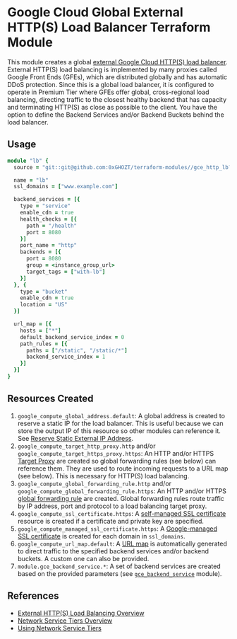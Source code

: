 # Google Cloud Global External HTTP(S) Load Balancer Terraform Module

This module creates a global [external Google Cloud HTTP(S) load balancer](https://cloud.google.com/load-balancing/docs/https). External HTTP(S) load balancing is implemented by many proxies called Google Front Ends (GFEs), which are distributed globally and has automatic DDoS protection. Since this is a global load balancer, it is configured to operate in Premium Tier where GFEs offer global, cross-regional load balancing, directing traffic to the closest healthy backend that has capacity and terminating HTTP(S) as close as possible to the client. You have the option to define the Backend Services and/or Backend Buckets behind the load balancer.

## Usage

```ruby
module "lb" {
  source = "git::git@github.com:0xGHOZT/terraform-modules//gce_http_lb?ref=v0.50.0"

  name = "lb"
  ssl_domains = ["www.example.com"]

  backend_services = [{
    type = "service"
    enable_cdn = true
    health_checks = [{
      path = "/health"
      port = 8080
    }]
    port_name = "http"
    backends = [{
      port = 8080
      group = <instance_group_url>
      target_tags = ["with-lb"]
    }]
  }, {
    type = "bucket"
    enable_cdn = true
    location = "US"
  }]

  url_map = [{
    hosts = ["*"]
    default_backend_service_index = 0
    path_rules = [{
      paths = ["/static", "/static/*"]
      backend_service_index = 1
    }]
  }]
}
```

## Resources Created

1. `google_compute_global_address.default`: A global address is created to reserve a static IP for the load balancer. This is useful because we can store the output IP of this resource so other modules can reference it. See [Reserve Static External IP Address](https://cloud.google.com/compute/docs/ip-addresses/reserve-static-external-ip-address).
2. `google_compute_target_http_proxy.http` and/or `google_compute_target_https_proxy.https`: An HTTP and/or HTTPS [Target Proxy](https://cloud.google.com/load-balancing/docs/target-proxies) are created so global forwarding rules (see below) can reference them. They are used to route incoming requests to a URL map (see below). This is necessary for HTTP(S) load balancing.
3. `google_compute_global_forwarding_rule.http` and/or `google_compute_global_forwarding_rule.https`: An HTTP and/or HTTPS [global forwarding rule](https://cloud.google.com/load-balancing/docs/https/global-forwarding-rules) are created. Global forwarding rules route traffic by IP address, port and protocol to a load balancing target proxy.
4. `google_compute_ssl_certificate.https`: A [self-managed SSL certificate](https://cloud.google.com/load-balancing/docs/ssl-certificates) resource is created if a certificate and private key are specified.
5. `google_compute_managed_ssl_certificate.https`: A [Google-managed SSL certificate](https://cloud.google.com/load-balancing/docs/ssl-certificates#managed-certs) is created for each domain in `ssl_domains`.
6. `google_compute_url_map.default`: A [URL map](https://cloud.google.com/load-balancing/docs/https/url-map) is automatically generated to direct traffic to the specified backend services and/or backend buckets. A custom one can also be provided.
7. `module.gce_backend_service.*`: A set of backend services are created based on the provided parameters (see [`gce_backend_service`](https://github.com/0xGHOZT/terraform-modules/tree/master/gce_backend_service) module).

## References

- [External HTTP(S) Load Balancing Overview](https://cloud.google.com/load-balancing/docs/https)
- [Network Service Tiers Overview](https://cloud.google.com/network-tiers/docs/overview#configuring_standard_tier_for_load_balancing)
- [Using Network Service Tiers](https://cloud.google.com/network-tiers/docs/using-network-service-tiers)
